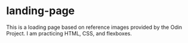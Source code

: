 # landing-page
This is a loading page based on reference images provided by the Odin Project.
I am practicing HTML, CSS, and flexboxes.
